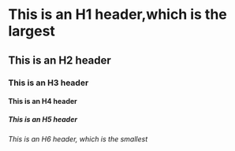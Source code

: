 # This is an H1 header,which is the largest
## This is an H2 header
### This is an H3 header
#### This is an H4 header
##### This is an H5 header
###### This is an H6 header, which is the smallest
